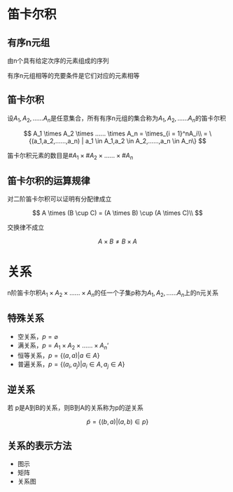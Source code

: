 # 笛卡尔积

## 有序n元组

由n个具有给定次序的元素组成的序列

有序n元组相等的充要条件是它们对应的元素相等

## 笛卡尔积

设$A_1,A_2,......A_n$是任意集合，所有有序n元组的集合称为$A_1,A_2,......A_n$的笛卡尔积

$$
A_1 \times A_2 \times ...... \times A_n = \times_{i = 1}^nA_i\\
= \{(a_1,a_2,......,a_n) | a_1 \in A_1,a_2 \in A_2,......,a_n \in A_n\}
$$

笛卡尔积元素的数目是$\#A_1 \times \#A_2 \times ...... \times \#A_n$

## 笛卡尔积的运算规律

对二阶笛卡尔积可以证明有分配律成立

$$
A \times (B \cup C) = (A \times B) \cup (A \times C)\\
$$

交换律不成立

$$
A \times B \neq B \times A
$$

# 关系

n阶笛卡尔积$A_1 \times A_2 \times ...... \times A_n$的任一个子集p称为$A_1,A_2,......A_n$上的n元关系

## 特殊关系

- 空关系，$p = \varnothing$
- 满关系，$p = A_1 \times A_2 \times ...... \times A_n$‘
- 恒等关系，$p = \{(a,a) | a \in A\}$
- 普遍关系，$p = \{(a_i,a_j) | a_i \in A,a_j \in A\}$

## 逆关系

若 p是A到B的关系，则B到A的关系称为p的逆关系

$$
\widetilde{p} = \{(b,a) | (a,b) \in p\}
$$

## 关系的表示方法

- 图示
- 矩阵
- 关系图
